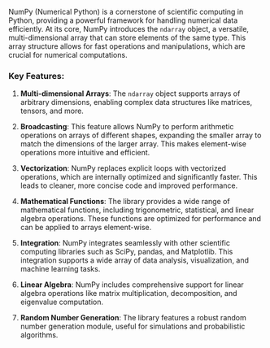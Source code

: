 NumPy (Numerical Python) is a cornerstone of scientific computing in Python, providing a powerful framework for handling numerical data efficiently. At its core, NumPy introduces the `ndarray` object, a versatile, multi-dimensional array that can store elements of the same type. This array structure allows for fast operations and manipulations, which are crucial for numerical computations.

### Key Features:

1. **Multi-dimensional Arrays**: The `ndarray` object supports arrays of arbitrary dimensions, enabling complex data structures like matrices, tensors, and more.

1. **Broadcasting**: This feature allows NumPy to perform arithmetic operations on arrays of different shapes, expanding the smaller array to match the dimensions of the larger array. This makes element-wise operations more intuitive and efficient.

1. **Vectorization**: NumPy replaces explicit loops with vectorized operations, which are internally optimized and significantly faster. This leads to cleaner, more concise code and improved performance.

1. **Mathematical Functions**: The library provides a wide range of mathematical functions, including trigonometric, statistical, and linear algebra operations. These functions are optimized for performance and can be applied to arrays element-wise.

1. **Integration**: NumPy integrates seamlessly with other scientific computing libraries such as SciPy, pandas, and Matplotlib. This integration supports a wide array of data analysis, visualization, and machine learning tasks.

1. **Linear Algebra**: NumPy includes comprehensive support for linear algebra operations like matrix multiplication, decomposition, and eigenvalue computation.

1. **Random Number Generation**: The library features a robust random number generation module, useful for simulations and probabilistic algorithms.
